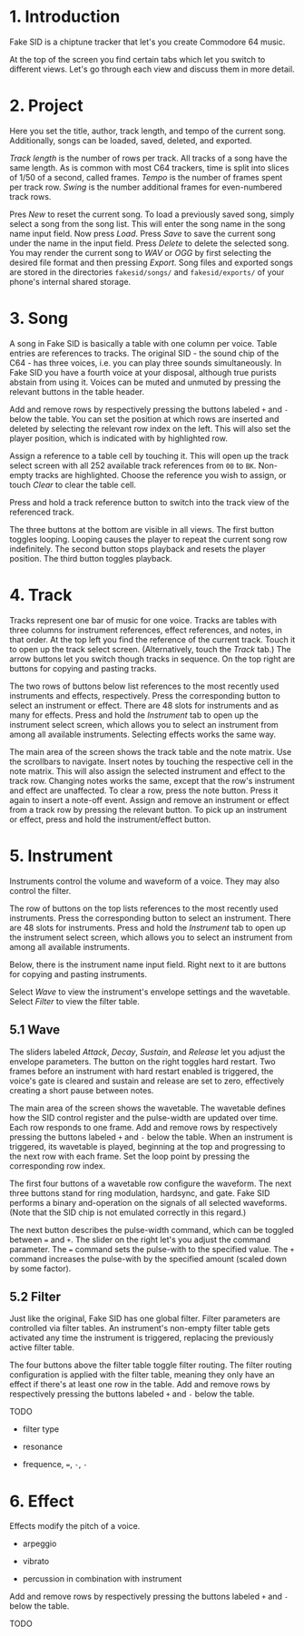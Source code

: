 # 1. Introduction

Fake SID is a chiptune tracker that let's you create Commodore 64 music.

At the top of the screen you find certain tabs which let you switch to different views.
Let's go through each view and discuss them in more detail.


# 2. Project

Here you set the title, author, track length, and tempo of the current song.
Additionally, songs can be loaded, saved, deleted, and exported.

*Track length* is the number of rows per track.
All tracks of a song have the same length.
As is common with most C64 trackers, time is split into slices of 1/50 of a second, called frames.
*Tempo* is the number of frames spent per track row.
*Swing* is the number additional frames for even-numbered track rows.

Pres *New* to reset the current song.
To load a previously saved song, simply select a song from the song list.
This will enter the song name in the song name input field.
Now press *Load*.
Press *Save* to save the current song under the name in the input field.
Press *Delete* to delete the selected song.
You may render the current song to *WAV* or *OGG* by first selecting the desired file format and then pressing *Export*.
Song files and exported songs are stored in the directories `fakesid/songs/` and `fakesid/exports/`
of your phone's internal shared storage.


# 3. Song

A song in Fake SID is basically a table with one column per voice.
Table entries are references to tracks.
The original SID - the sound chip of the C64 - has three voices, i.e. you can play three sounds simultaneously.
In Fake SID you have a fourth voice at your disposal, although true purists abstain from using it.
Voices can be muted and unmuted by pressing the relevant buttons in the table header.

Add and remove rows by respectively pressing the buttons labeled *`+`* and *`-`* below the table.
You can set the position at which rows are inserted and deleted by selecting the relevant row index on the left.
This will also set the player position, which is indicated with by highlighted row.

Assign a reference to a table cell by touching it.
This will open up the track select screen with all 252 available track references from `00` to `BK`.
Non-empty tracks are highlighted.
Choose the reference you wish to assign, or touch *Clear* to clear the table cell.

Press and hold a track reference button to switch into the track view of the referenced track.

The three buttons at the bottom are visible in all views.
The first button toggles looping.
Looping causes the player to repeat the current song row indefinitely.
The second button stops playback and resets the player position.
The third button toggles playback.


# 4. Track

Tracks represent one bar of music for one voice.
Tracks are tables with three columns for instrument references, effect references, and notes, in that order.
At the top left you find the reference of the current track.
Touch it to open up the track select screen.
(Alternatively, touch the *Track* tab.)
The arrow buttons let you switch though tracks in sequence.
On the top right are buttons for copying and pasting tracks.

The two rows of buttons below list references to the most recently used instruments and effects, respectively.
Press the corresponding button to select an instrument or effect.
There are 48 slots for instruments and as many for effects.
Press and hold the *Instrument* tab to open up the instrument select screen,
which allows you to select an instrument from among all available instruments.
Selecting effects works the same way.

The main area of the screen shows the track table and the note matrix.
Use the scrollbars to navigate.
Insert notes by touching the respective cell in the note matrix.
This will also assign the selected instrument and effect to the track row.
Changing notes works the same, except that the row's instrument and effect are unaffected.
To clear a row, press the note button.
Press it again to insert a note-off event.
Assign and remove an instrument or effect from a track row by pressing the relevant button.
To pick up an instrument or effect, press and hold the instrument/effect button.


# 5. Instrument

Instruments control the volume and waveform of a voice.
They may also control the filter.

The row of buttons on the top lists references to the most recently used instruments.
Press the corresponding button to select an instrument.
There are 48 slots for instruments.
Press and hold the *Instrument* tab to open up the instrument select screen,
which allows you to select an instrument from among all available instruments.

Below, there is the instrument name input field.
Right next to it are buttons for copying and pasting instruments.

Select *Wave* to view the instrument's envelope settings and the wavetable.
Select *Filter* to view the filter table.


## 5.1 Wave

The sliders labeled *Attack*, *Decay*, *Sustain*, and *Release* let you adjust the envelope parameters.
The button on the right toggles hard restart.
Two frames before an instrument with hard restart enabled is triggered,
the voice's gate is cleared and sustain and release are set to zero,
effectively creating a short pause between notes.

The main area of the screen shows the wavetable.
The wavetable defines how the SID control register and the pulse-width are updated over time.
Each row responds to one frame.
Add and remove rows by respectively pressing the buttons labeled *`+`* and *`-`* below the table.
When an instrument is triggered, its wavetable is played, beginning at the top
and progressing to the next row with each frame.
Set the loop point by pressing the corresponding row index.

The first four buttons of a wavetable row configure the waveform.
The next three buttons stand for ring modulation, hardsync, and gate.
Fake SID performs a binary and-operation on the signals of all selected waveforms.
(Note that the SID chip is not emulated correctly in this regard.)

The next button describes the pulse-width command, which can be toggled between *`=`* and *`+`*.
The slider on the right let's you adjust the command parameter.
The *`=`* command sets the pulse-with to the specified value.
The *`+`* command increases the pulse-with by the specified amount (scaled down by some factor).


## 5.2 Filter

Just like the original, Fake SID has one global filter.
Filter parameters are controlled via filter tables.
An instrument's non-empty filter table gets activated any time the instrument is triggered,
replacing the previously active filter table.

The four buttons above the filter table toggle filter routing.
The filter routing configuration is applied with the filter table,
meaning they only have an effect if there's at least one row in the table.
Add and remove rows by respectively pressing the buttons labeled *`+`* and *`-`* below the table.

TODO

+ filter type

+ resonance

+ frequence, *`=`*, *`-`*, *`-`*


# 6. Effect

Effects modify the pitch of a voice.

+ arpeggio

+ vibrato

+ percussion in combination with instrument

Add and remove rows by respectively pressing the buttons labeled *`+`* and *`-`* below the table.

TODO

